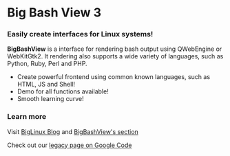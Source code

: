 # Big Bash View 3

### Easily create interfaces for Linux systems!

**BigBashView** is a interface for rendering bash output using QWebEngine or WebKitGtk2.
 It rendering also supports a wide variety of languages, such as Python, Ruby, Perl and PHP.

* Create powerful frontend using common known languages, such as HTML, JS and Shell!
* Demo for all functions available!
* Smooth learning curve!

### Learn more

Visit [BigLinux Blog](https://biglinux.blogspot.com/2009/07/bigbashview-em-busca-da-revolucao.html) and [BigBashView's section](https://gitlab.com/biglinux/bigbashview/blob/master/bigbashview/usr/share/bigbashview/README.md)

Check out our [legacy page on Google Code](https://code.google.com/archive/p/bigbashview/wikis/Documentation.wiki)

